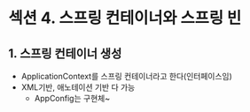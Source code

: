 # 섹션 4. 스프링 컨테이너와 스프링 빈



## 1. 스프링 컨테이너 생성

- ApplicationContext를 스프링 컨테이너라고 한다(인터페이스임)
- XML기반, 애노테이션 기반 다 가능
  - AppConfig는 구현체~

